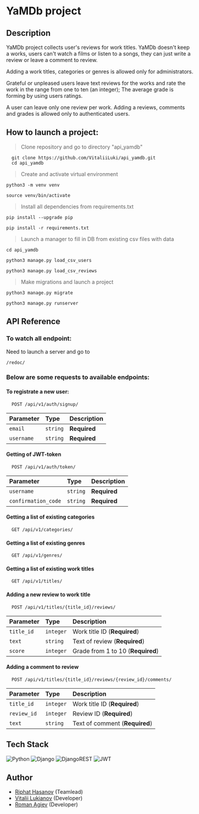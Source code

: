 # YaMDb project
## Description

YaMDb project collects user's reviews for work titles. YaMDb doesn't keep a works, users can't watch a films or listen to a songs, they can just write a review or leave a comment to review.

Adding a work titles, categories or genres is allowed only for administrators.

Grateful or unpleased users leave text reviews for the works and rate the work in the range from one to ten (an integer); The average grade is forming by using users ratings.

A user can leave only one review per work.
Adding a reviews, comments and grades is allowed only to authenticated users.
## How to launch a project:

>Clone repository and go to directory "api_yamdb"

```
  git clone https://github.com/VitaliiLuki/api_yamdb.git 
  cd api_yamdb
```
>Create and activate virtual environment

```python3 -m venv venv```

```source venv/bin/activate```

>Install all dependencies from requirements.txt

```pip install --upgrade pip```

```pip install -r requirements.txt```

>Launch a manager to fill in DB from existing csv files with data

```cd api_yamdb```

```python3 manage.py load_csv_users```

```python3 manage.py load_csv_reviews```

>Make migrations and launch a project

```python3 manage.py migrate```

```python3 manage.py runserver```

## API Reference

### To watch all endpoint:
  Need to launch a server and go to

  ```/redoc/```

### Below are some requests to available endpoints:

#### To registrate a new user:

```http
  POST /api/v1/auth/signup/
```

| Parameter | Type     | Description                |
| :-------- | :------- | :------------------------- |
| `email` | `string` | **Required** |
| `username` | `string` | **Required** |


#### Getting of JWT-token

```http
  POST /api/v1/auth/token/
```

| Parameter | Type     | Description                       |
| :-------- | :------- | :-------------------------------- |
| `username`      | `string` | **Required** |
| `confirmation_code`      | `string` | **Required** |


#### Getting a list of existing categories

```http
  GET /api/v1/categories/
```

#### Getting a list of existing genres

```http
  GET /api/v1/genres/
```

#### Getting a list of existing work titles

```http
  GET /api/v1/titles/
```

#### Adding a new review to work title

```http
  POST /api/v1/titles/{title_id}/reviews/

```
| Parameter | Type     | Description                       |
| :-------- | :------- | :-------------------------------- |
| `title_id`      | `integer` | Work title ID (**Required**) |
| `text`      | `string` | Text of review (**Required**) |
| `score`      | `integer` | Grade from 1 to 10 (**Required**) |


#### Adding a comment to review

```http
  POST /api/v1/titles/{title_id}/reviews/{review_id}/comments/

```
| Parameter | Type     | Description                       |
| :-------- | :------- | :-------------------------------- |
| `title_id`      | `integer` | Work title ID (**Required**) |
| `review_id`      | `integer` | Review ID (**Required**) |
| `text`      | `string` | Text of comment (**Required**) |


## Tech Stack

![Python](https://img.shields.io/badge/python-3670A0?style=for-the-badge&logo=python&logoColor=ffdd54)
![Django](https://img.shields.io/badge/django-%23092E20.svg?style=for-the-badge&logo=django&logoColor=white)
![DjangoREST](https://img.shields.io/badge/DJANGO-REST-ff1709?style=for-the-badge&logo=django&logoColor=white&color=ff1709&labelColor=gray)
![JWT](https://img.shields.io/badge/JWT-black?style=for-the-badge&logo=JSON%20web%20tokens)

## Author

- [Riphat Hasanov](https://github.com/UchihaIP)   (Teamlead)
- [Vitalii Lukianov](https://github.com/VitaliiLuki) (Developer)
- [Roman Agiev](https://github.com/Gegins) (Developer)

